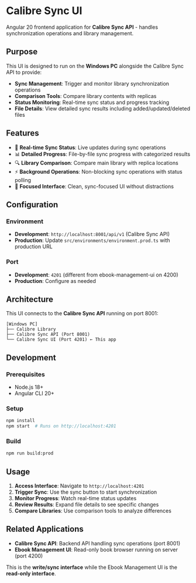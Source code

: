 # Calibre Sync UI

Angular 20 frontend application for **Calibre Sync API** - handles synchronization operations and library management.

## Purpose

This UI is designed to run on the **Windows PC** alongside the Calibre Sync API to provide:

- **Sync Management**: Trigger and monitor library synchronization operations
- **Comparison Tools**: Compare library contents with replicas
- **Status Monitoring**: Real-time sync status and progress tracking
- **File Details**: View detailed sync results including added/updated/deleted files

## Features

- 🔄 **Real-time Sync Status**: Live updates during sync operations
- 📊 **Detailed Progress**: File-by-file sync progress with categorized results
- 🔍 **Library Comparison**: Compare main library with replica locations
- ⚡ **Background Operations**: Non-blocking sync operations with status polling
- 🎯 **Focused Interface**: Clean, sync-focused UI without distractions

## Configuration

### Environment

- **Development**: `http://localhost:8001/api/v1` (Calibre Sync API)
- **Production**: Update `src/environments/environment.prod.ts` with production URL

### Port

- **Development**: `4201` (different from ebook-management-ui on 4200)
- **Production**: Configure as needed

## Architecture

This UI connects to the **Calibre Sync API** running on port 8001:

```
[Windows PC]
├── Calibre Library
├── Calibre Sync API (Port 8001)
└── Calibre Sync UI (Port 4201) ← This app
```

## Development

### Prerequisites

- Node.js 18+
- Angular CLI 20+

### Setup

```bash
npm install
npm start  # Runs on http://localhost:4201
```

### Build

```bash
npm run build:prod
```

## Usage

1. **Access Interface**: Navigate to `http://localhost:4201`
2. **Trigger Sync**: Use the sync button to start synchronization
3. **Monitor Progress**: Watch real-time status updates
4. **Review Results**: Expand file details to see specific changes
5. **Compare Libraries**: Use comparison tools to analyze differences

## Related Applications

- **Calibre Sync API**: Backend API handling sync operations (port 8001)
- **Ebook Management UI**: Read-only book browser running on server (port 4200)

This is the **write/sync interface** while the Ebook Management UI is the **read-only interface**.